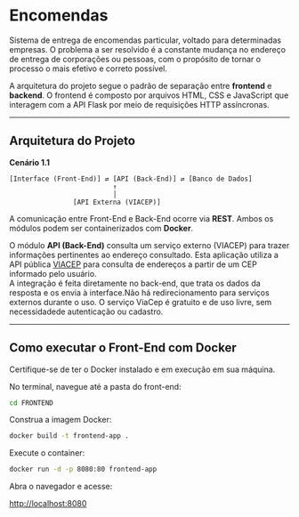 
# Encomendas

Sistema de entrega de encomendas particular, voltado para determinadas empresas. O problema a ser resolvido é a constante mudança no endereço de entrega de corporações ou pessoas, com o propósito de tornar o processo o mais efetivo e correto possível.

A arquitetura do projeto segue o padrão de separação entre **frontend** e **backend**. O frontend é composto por arquivos HTML, CSS e JavaScript que interagem com a API Flask por meio de requisições HTTP assíncronas.

---

## Arquitetura do Projeto

**Cenário 1.1**

```
[Interface (Front-End)] ⇄ [API (Back-End)] ⇄ [Banco de Dados]
                          ↑
                          │
                [API Externa (VIACEP)]
```

A comunicação entre Front-End e Back-End ocorre via **REST**. Ambos os módulos podem ser containerizados com **Docker**.

O módulo **API (Back-End)** consulta um serviço externo (VIACEP) para trazer informações pertinentes ao endereço consultado.
Esta aplicação utiliza a API pública [VIACEP](https://viacep.com.br/) para consulta de endereços a partir de um CEP informado pelo usuário.  
A integração é feita diretamente no back-end, que trata os dados da resposta e os envia à interface.Não há redirecionamento para serviços externos durante o uso. O serviço ViaCep é gratuito e de uso livre, sem necessidadede autenticação ou cadastro.

---

## Como executar o Front-End com Docker

Certifique-se de ter o Docker instalado e em execução em sua máquina.

No terminal, navegue até a pasta do front-end:

```bash
cd FRONTEND
```

Construa a imagem Docker:

```bash
docker build -t frontend-app .
```

Execute o container:

```bash
docker run -d -p 8080:80 frontend-app
```

Abra o navegador e acesse:

[http://localhost:8080](http://localhost:8080)
